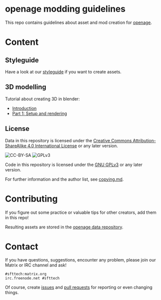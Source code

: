 openage modding guidelines
==========================

This repo contains guidelines about asset and mod creation
for [openage](https://github.com/SFTtech/openage).


Content
=======

Styleguide
----------

Have a look at our [styleguide](doc/assets/styleguide.md) if you want to create assets.

3D modelling
------------

Tutorial about creating 3D in blender:

* [Introduction](doc/assets/3d_models/0_introduction.md)
* [Part 1: Setup and rendering](doc/assets/3d_models/1_setup_and_rendering.md)


License
-------

Data in this repository is licensed under the
[Creative Commons Attribution-ShareAlike 4.0 International License](http://creativecommons.org/licenses/by-sa/4.0/)
or any later version.

![CC-BY-SA](http://i.creativecommons.org/l/by-sa/4.0/88x31.png)
![GPLv3](https://www.gnu.org/graphics/gplv3-88x31.png)

Code in this repository is licensed under the [GNU GPLv3](https://www.gnu.org/licenses/gpl-3.0.en.html)
or any later version.

For further information and the author list, see [copying.md](copying.md).


Contributing
============

If you figure out some practice or valuable tips for other creators, add them in this repo!

Resulting assets are stored in the [openage data repository](https://github.com/SFTtech/openage-data).


Contact
=======

If you have questions, suggestions, encounter any problem,
please join our Matrix or IRC channel and ask!

```
#sfttech:matrix.org
irc.freenode.net #sfttech
```

Of course, create [issues](https://github.com/SFTtech/openage-modding/issues)
and [pull requests](https://github.com/SFTtech/openage-modding/pulls)
for reporting or even changing things.

